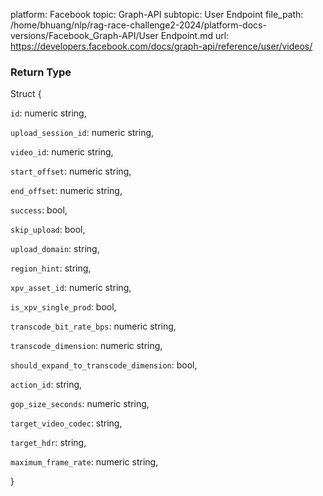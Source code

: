 platform: Facebook
topic: Graph-API
subtopic: User Endpoint
file_path: /home/bhuang/nlp/rag-race-challenge2-2024/platform-docs-versions/Facebook_Graph-API/User Endpoint.md
url: https://developers.facebook.com/docs/graph-api/reference/user/videos/

### Return Type

Struct {

`id`: numeric string,

`upload_session_id`: numeric string,

`video_id`: numeric string,

`start_offset`: numeric string,

`end_offset`: numeric string,

`success`: bool,

`skip_upload`: bool,

`upload_domain`: string,

`region_hint`: string,

`xpv_asset_id`: numeric string,

`is_xpv_single_prod`: bool,

`transcode_bit_rate_bps`: numeric string,

`transcode_dimension`: numeric string,

`should_expand_to_transcode_dimension`: bool,

`action_id`: string,

`gop_size_seconds`: numeric string,

`target_video_codec`: string,

`target_hdr`: string,

`maximum_frame_rate`: numeric string,

}